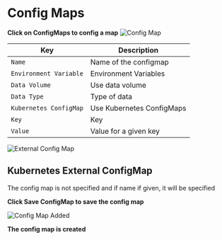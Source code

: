 # Config Maps
**Click on ConfigMaps to config a map**
![Config Map](/config.PNG "Create config map")

Key  | Description
-----|-----
`Name` | Name of the configmap
`Environment Variable` | Environment Variables
`Data Volume` | Use data volume
`Data Type` | Type of data
`Kubernetes ConfigMap` | Use Kubernetes ConfigMaps
`Key` | Key 
`Value` | Value for a given key

![External Config Map](/extconfig.PNG "Create config map")

## Kubernetes External ConfigMap
The config map is not specified and if name if given, it will be specified

**Click Save ConfigMap to save the config map**


![Config Map Added](/configmapadded.PNG "Config Map is added")

**The config map is created**


